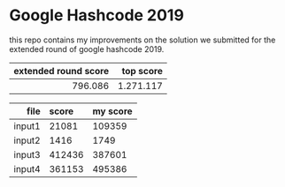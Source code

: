 # Google Hashcode 2019

this repo contains my improvements on the solution we submitted for the extended round of google hashcode 2019.

|extended round score|top score|
|-:|-:|
| 796.086 | 1.271.117

|file|score|my score |
|-:|:-|:-|
|input1|21081|109359|
|input2|1416|1749|
|input3|412436|387601|
|input4|361153|495386|
